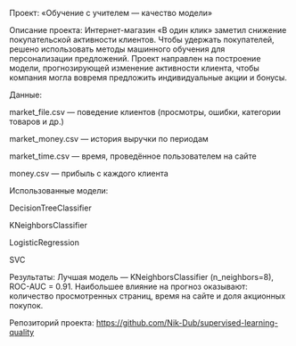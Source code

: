 Проект: «Обучение с учителем — качество модели»

Описание проекта:
Интернет-магазин «В один клик» заметил снижение покупательской активности клиентов.
Чтобы удержать покупателей, решено использовать методы машинного обучения для персонализации предложений.
Проект направлен на построение модели, прогнозирующей изменение активности клиента, чтобы компания могла вовремя предложить индивидуальные акции и бонусы.

Данные:

market_file.csv — поведение клиентов (просмотры, ошибки, категории товаров и др.)

market_money.csv — история выручки по периодам

market_time.csv — время, проведённое пользователем на сайте

money.csv — прибыль с каждого клиента

Использованные модели:

DecisionTreeClassifier

KNeighborsClassifier

LogisticRegression

SVC

Результаты:
Лучшая модель — KNeighborsClassifier (n_neighbors=8), ROC-AUC = 0.91.
Наибольшее влияние на прогноз оказывают: количество просмотренных страниц, время на сайте и доля акционных покупок.

Репозиторий проекта:
https://github.com/Nik-Dub/supervised-learning-quality
